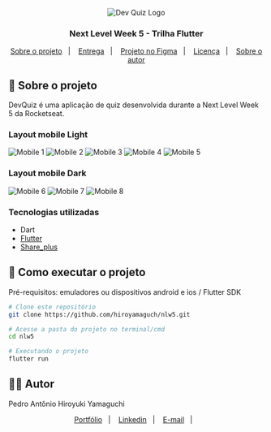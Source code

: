 <p align="center">
  <img alt="Dev Quiz Logo" src="https://github.com/hiroyamaguch/assets/blob/396b52f05409221583f5f25e7265f0a02c6f0627/nlw5/logo2.png">
</p>

<h3 align="center">
  Next Level Week 5 - Trilha Flutter
</h3>

<p align="center">
  <a href="#memo-sobre-o-projeto">Sobre o projeto</a>&nbsp;&nbsp;&nbsp;|&nbsp;&nbsp;&nbsp;
  <a href="#calendar-entrega">Entrega</a>&nbsp;&nbsp;&nbsp;|&nbsp;&nbsp;&nbsp;
  <a href="https://www.figma.com/file/2KbWFrghGcCVZI8TQphDcl/DevQuiz-(Copy)?node-id=84686%3A280">Projeto no Figma</a>&nbsp;&nbsp;&nbsp;|&nbsp;&nbsp;&nbsp;
  <a href="#memo-licença">Licença</a>&nbsp;&nbsp;&nbsp;|&nbsp;&nbsp;&nbsp;
  <a href="#man_technologist-autor">Sobre o autor</a>
</p>

## :memo: Sobre o projeto
DevQuiz é uma aplicação de quiz desenvolvida durante a Next Level Week 5 da Rocketseat.

### Layout mobile Light
![Mobile 1](https://github.com/hiroyamaguch/assets/blob/567e7daa5c0603cc85577baf3d9e853d655aea02/nlw5/snapshot.jpg) ![Mobile 2](https://github.com/hiroyamaguch/assets/blob/567e7daa5c0603cc85577baf3d9e853d655aea02/nlw5/homePage.jpg) ![Mobile 3](https://github.com/hiroyamaguch/assets/blob/567e7daa5c0603cc85577baf3d9e853d655aea02/nlw5/quiz.jpg) ![Mobile 4](https://github.com/hiroyamaguch/assets/blob/567e7daa5c0603cc85577baf3d9e853d655aea02/nlw5/resultPage.jpg) ![Mobile 5](https://github.com/hiroyamaguch/assets/blob/567e7daa5c0603cc85577baf3d9e853d655aea02/nlw5/shareResults.jpg)

### Layout mobile Dark
![Mobile 6](https://github.com/hiroyamaguch/assets/blob/567e7daa5c0603cc85577baf3d9e853d655aea02/nlw5/homePageDark.jpg) ![Mobile 7](https://github.com/hiroyamaguch/assets/blob/567e7daa5c0603cc85577baf3d9e853d655aea02/nlw5/quizDark.jpg) ![Mobile 8](https://github.com/hiroyamaguch/assets/blob/567e7daa5c0603cc85577baf3d9e853d655aea02/nlw5/shareResultsDark.jpg)

### Tecnologias utilizadas
- Dart
- [Flutter](https://flutter.dev/)
- [Share_plus](https://pub.dev/packages/share_plus)

## :rocket: Como executar o projeto
Pré-requisitos: emuladores ou dispositivos android e ios / Flutter SDK

```bash
# Clone este repositório
git clone https://github.com/hiroyamaguch/nlw5.git

# Acesse a pasta do projeto no terminal/cmd
cd nlw5

# Executando o projeto
flutter run
```

## :man_technologist: Autor
Pedro Antônio Hiroyuki Yamaguchi

<p align="center">
  <a href="https://pedroyamaguchi.dev/">Portfólio</a>&nbsp;&nbsp;&nbsp;|&nbsp;&nbsp;&nbsp;
  <a href="https://www.linkedin.com/in/hiroyamaguch/">Linkedin</a>&nbsp;&nbsp;&nbsp;|&nbsp;&nbsp;&nbsp;
  <a href="mailto:hiroyuki_yamaguchi@hotmai.com">E-mail</a>&nbsp;&nbsp;&nbsp;|&nbsp;&nbsp;&nbsp;
</p>

